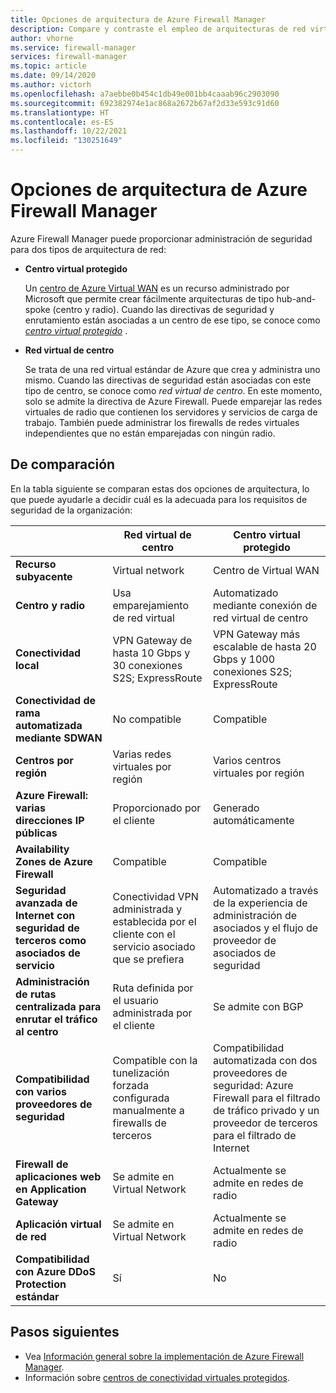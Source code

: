 ```yaml
---
title: Opciones de arquitectura de Azure Firewall Manager
description: Compare y contraste el empleo de arquitecturas de red virtual de centro o de centro virtual protegido con Azure Firewall Manager.
author: vhorne
ms.service: firewall-manager
services: firewall-manager
ms.topic: article
ms.date: 09/14/2020
ms.author: victorh
ms.openlocfilehash: a7aebbe0b454c1db49e001bb4caaab96c2903090
ms.sourcegitcommit: 692382974e1ac868a2672b67af2d33e593c91d60
ms.translationtype: HT
ms.contentlocale: es-ES
ms.lasthandoff: 10/22/2021
ms.locfileid: "130251649"
---
```

# <a name="what-are-the-azure-firewall-manager-architecture-options"></a>Opciones de arquitectura de Azure Firewall Manager

Azure Firewall Manager puede proporcionar administración de seguridad para dos tipos de arquitectura de red:

- **Centro virtual protegido**

   Un [centro de Azure Virtual WAN](../virtual-wan/virtual-wan-about.md#resources) es un recurso administrado por Microsoft que permite crear fácilmente arquitecturas de tipo hub-and-spoke (centro y radio). Cuando las directivas de seguridad y enrutamiento están asociadas a un centro de ese tipo, se conoce como *[centro virtual protegido](secured-virtual-hub.md)* . 
- **Red virtual de centro**

   Se trata de una red virtual estándar de Azure que crea y administra uno mismo. Cuando las directivas de seguridad están asociadas con este tipo de centro, se conoce como *red virtual de centro*. En este momento, solo se admite la directiva de Azure Firewall. Puede emparejar las redes virtuales de radio que contienen los servidores y servicios de carga de trabajo. También puede administrar los firewalls de redes virtuales independientes que no están emparejadas con ningún radio.

## <a name="comparison"></a>De comparación

En la tabla siguiente se comparan estas dos opciones de arquitectura, lo que puede ayudarle a decidir cuál es la adecuada para los requisitos de seguridad de la organización:


|  |**Red virtual de centro**|**Centro virtual protegido**  |
|---------|---------|---------|
|**Recurso subyacente**     |Virtual network|Centro de Virtual WAN|
|**Centro y radio**     |Usa emparejamiento de red virtual|Automatizado mediante conexión de red virtual de centro|
|**Conectividad local**     |VPN Gateway de hasta 10 Gbps y 30 conexiones S2S; ExpressRoute|VPN Gateway más escalable de hasta 20 Gbps y 1000 conexiones S2S; ExpressRoute|
|**Conectividad de rama automatizada mediante SDWAN**      |No compatible|Compatible|
|**Centros por región**     |Varias redes virtuales por región|Varios centros virtuales por región|
|**Azure Firewall: varias direcciones IP públicas**      |Proporcionado por el cliente|Generado automáticamente|
|**Availability Zones de Azure Firewall**     |Compatible|Compatible|
|**Seguridad avanzada de Internet con seguridad de terceros como asociados de servicio**     |Conectividad VPN administrada y establecida por el cliente con el servicio asociado que se prefiera|Automatizado a través de la experiencia de administración de asociados y el flujo de proveedor de asociados de seguridad|
|**Administración de rutas centralizada para enrutar el tráfico al centro**     |Ruta definida por el usuario administrada por el cliente|Se admite con BGP|
|**Compatibilidad con varios proveedores de seguridad**|Compatible con la tunelización forzada configurada manualmente a firewalls de terceros|Compatibilidad automatizada con dos proveedores de seguridad: Azure Firewall para el filtrado de tráfico privado y un proveedor de terceros para el filtrado de Internet|
|**Firewall de aplicaciones web en Application Gateway** |Se admite en Virtual Network|Actualmente se admite en redes de radio|
|**Aplicación virtual de red**|Se admite en Virtual Network|Actualmente se admite en redes de radio|
|**Compatibilidad con Azure DDoS Protection estándar**|Sí|No|

## <a name="next-steps"></a>Pasos siguientes

- Vea [Información general sobre la implementación de Azure Firewall Manager](deployment-overview.md).
- Información sobre [centros de conectividad virtuales protegidos](secured-virtual-hub.md).
